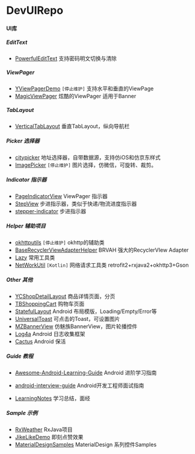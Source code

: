 # DevUIRepo
#### UI库

##### EditText

- [PowerfulEditText](https://github.com/AndroidWJC/PowerfulEditText) 支持密码明文切换与清除

##### ViewPager

- [YViewPagerDemo](https://github.com/youngkaaa/YViewPagerDemo) `[停止维护]` 支持水平和垂直的ViewPage
- [MagicViewPager](<https://github.com/hongyangAndroid/MagicViewPager>) 炫酷的ViewPager 适用于Banner

##### TabLayout

- [VerticalTabLayout](https://github.com/qstumn/VerticalTabLayout) 垂直TabLayout，纵向导航栏

##### Picker 选择器

- [citypicker](https://github.com/crazyandcoder/citypicker) 地址选择器，自带数据源，支持仿iOS和仿京东样式
- [ImagePicker](<https://github.com/jeasonlzy/ImagePicker>) `[停止维护]` 图片选择，仿微信，可旋转、裁剪。
##### Indicator 指示器

- [PageIndicatorView](<https://github.com/romandanylyk/PageIndicatorView>) ViewPager 指示器
- [StepView](<https://github.com/baoyachi/StepView>) 步进指示器，类似于快递/物流进度指示器
- [stepper-indicator](<https://github.com/badoualy/stepper-indicator>) 步进指示器

##### Helper 辅助项目

- [okhttputils](https://github.com/hongyangAndroid/okhttputils) `[停止维护]` okhttp的辅助类
- [BaseRecyclerViewAdapterHelper](<https://github.com/CymChad/BaseRecyclerViewAdapterHelper>) BRVAH 强大的RecyclerVIew Adapter
- [Lazy](<https://github.com/l123456789jy/Lazy>) 常用工具类
- [NetWorkUtil](<https://github.com/honglvt/NetWorkUtil>) `[Kotlin]` 网络请求工具类 retrofit2+rxjava2+okhttp3+Gson

##### Other 其他

- [YCShopDetailLayout](https://github.com/yangchong211/YCShopDetailLayout) 商品详情页面，分页
- [TBShoppingCart](<https://github.com/zilianliuxue/TBShoppingCart>) 购物车页面
- [StatefulLayout](<https://github.com/gturedi/StatefulLayout>) Android 布局模版，Loading/Empty/Error等
- [UniversalToast](<https://github.com/bboylin/UniversalToast>) 可点击的Toast，可设置图片
- [MZBannerView](<https://github.com/pinguo-zhouwei/MZBannerView>) 仿魅族BannerView，图片轮播控件
- [Log4a](<https://github.com/pqpo/Log4a>) Android 日志收集框架
- [Cactus](<https://github.com/gyf-dev/Cactus>) Android 保活

##### Guide 教程

- [Awesome-Android-Learning-Guide](<https://github.com/iwannabetop/Awesome-Android-Learning-Guide>) Android 进阶学习指南

- [android-interview-guide](<https://github.com/sucese/android-interview-guide>) Android开发工程师面试指南
- [LearningNotes](<https://github.com/francistao/LearningNotes>) 学习总结，面经

##### Sample 示例

- [RxWeather](<https://github.com/SmartDengg/RxWeather>) RxJava项目
- [JikeLikeDemo](<https://github.com/howshea/JikeLikeDemo>) 即刻点赞效果
- [MaterialDesignSamples](<https://github.com/pinguo-zhouwei/MaterialDesignSamples>) MaterialDesign 系列控件Samples





